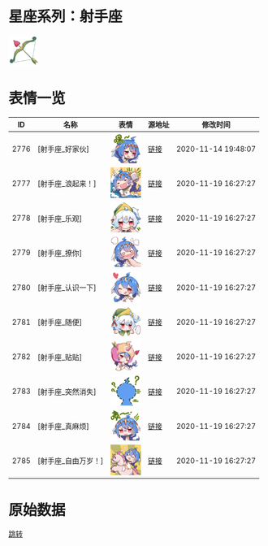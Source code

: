 # 星座系列：射手座

<img src="./cover.png" height="60" alt="cover" />

# 表情一览

|ID|名称|表情|源地址|修改时间|
|----|----|----|----|----|
|2776|[射手座_好家伙]|<img src="./pic/002776_%5B射手座_好家伙%5D.png" height="60" alt="好家伙"/>|[链接](http://i0.hdslb.com/bfs/emote/502ca4fb456486d9584d23959a9c381b4246422d.png)|2020-11-14 19:48:07|
|2777|[射手座_浪起来！]|<img src="./pic/002777_%5B射手座_浪起来！%5D.png" height="60" alt="浪起来！"/>|[链接](http://i0.hdslb.com/bfs/emote/6339c7ff60c31cdb42af96e94552c790a03401f6.png)|2020-11-19 16:27:27|
|2778|[射手座_乐观]|<img src="./pic/002778_%5B射手座_乐观%5D.png" height="60" alt="乐观"/>|[链接](http://i0.hdslb.com/bfs/emote/1c0a87af0351c1ec4b9bdc884795b467320e2b15.png)|2020-11-19 16:27:27|
|2779|[射手座_撩你]|<img src="./pic/002779_%5B射手座_撩你%5D.png" height="60" alt="撩你"/>|[链接](http://i0.hdslb.com/bfs/emote/b99cc10e1e9be92f25079adc861cf9ba27b01852.png)|2020-11-19 16:27:27|
|2780|[射手座_认识一下]|<img src="./pic/002780_%5B射手座_认识一下%5D.png" height="60" alt="认识一下"/>|[链接](http://i0.hdslb.com/bfs/emote/b63cc2582b42d4ae77c8316f4cb8473882582983.png)|2020-11-19 16:27:27|
|2781|[射手座_随便]|<img src="./pic/002781_%5B射手座_随便%5D.png" height="60" alt="随便"/>|[链接](http://i0.hdslb.com/bfs/emote/5a77ddb68e4b6551b1a22fb2d5b02be7f757f38c.png)|2020-11-19 16:27:27|
|2782|[射手座_贴贴]|<img src="./pic/002782_%5B射手座_贴贴%5D.png" height="60" alt="贴贴"/>|[链接](http://i0.hdslb.com/bfs/emote/1cd18280f2e54d7383178795e90ffc3b929c5ea1.png)|2020-11-19 16:27:27|
|2783|[射手座_突然消失]|<img src="./pic/002783_%5B射手座_突然消失%5D.png" height="60" alt="突然消失"/>|[链接](http://i0.hdslb.com/bfs/emote/af955884bb59435feca2888526bb1bd0b308ad38.png)|2020-11-19 16:27:27|
|2784|[射手座_真麻烦]|<img src="./pic/002784_%5B射手座_真麻烦%5D.png" height="60" alt="真麻烦"/>|[链接](http://i0.hdslb.com/bfs/emote/a5752f6e0d1c4967c9634e87ff12fcea1f33f558.png)|2020-11-19 16:27:27|
|2785|[射手座_自由万岁！]|<img src="./pic/002785_%5B射手座_自由万岁！%5D.png" height="60" alt="自由万岁！"/>|[链接](http://i0.hdslb.com/bfs/emote/f04543bb7fd70351d152dfde8a9fd39d69c047bf.png)|2020-11-19 16:27:27|

# 原始数据

[跳转](./raw.json)

